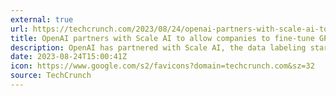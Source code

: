 ```yaml
---
external: true
url: https://techcrunch.com/2023/08/24/openai-partners-with-scale-ai-to-allow-companies-to-fine-tune-gpt-3-5/
title: OpenAI partners with Scale AI to allow companies to fine-tune GPT-3.5
description: OpenAI has partnered with Scale AI, the data labeling startup, to enable fine-tuning GPT-3.5 models with Scale's tools.
date: 2023-08-24T15:00:41Z
icon: https://www.google.com/s2/favicons?domain=techcrunch.com&sz=32
source: TechCrunch
---
```

